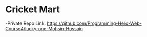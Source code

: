 # Cricket Mart
-Private Repo Link: https://github.com/Programming-Hero-Web-Course4/lucky-one-Mohsin-Hossain